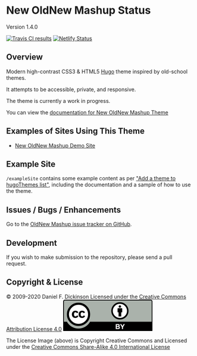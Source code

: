 # New OldNew Mashup Status

Version 1.4.0

[![Travis CI results](https://travis-ci.org/cshoredaniel/new-oldnew-mashup.svg?branch=devel-1.4.0)](https://travis-ci.org/cshoredaniel/new-oldnew-mashup?branch=devel-1.4.0)
[![Netlify Status](https://api.netlify.com/api/v1/badges/e4ddc863-96ad-4661-93d0-77026fedf126/deploy-status)](https://app.netlify.com/sites/new-oldnew-mashup/deploys)

## Overview

Modern high-contrast CSS3 & HTML5 [Hugo](https://gohugo.io) theme
inspired by old-school themes.

It attempts to be accessible, private, and responsive.

The theme is currently a work in progress.

You can view the [documentation for New OldNew Mashup Theme](https://new-oldnew-mashup.thecshore.com/docs)

## Examples of Sites Using This Theme

* [New OldNew Mashup Demo Site](https://new-oldnew-mashup.thecshore.com)

## Example Site

``/exampleSite`` contains some example content as per
["Add a theme to hugoThemes list"](https://github.com/gohugoio/hugoThemes#adding-a-theme-to-the-list),
including the documentation and a sample of how to use the theme.

## Issues / Bugs / Enhancements

Go to the [OldNew Mashup issue tracker on GitHub](https://github.com/cshoredaniel/new-oldnew-mashup/issues).

## Development

If you wish to make submission to the repository, please send a pull
request.

## Copyright & License

© 2009-2020 Daniel F. Dickinson
Licensed under the [Creative Commons Attribution License 4.0](https://creativecommons.org/licenses/by/4.0/)
[![Creative Commons License](by.svg)](https://creativecommons.org/licenses/by/4.0/)

The License Image (above) is Copyright Creative Commons and Licensed under the
[Creative Commons Share-Alike 4.0 International License](https://creativecommons.org/licenses/by-sa/4.0/)
